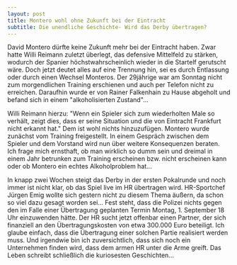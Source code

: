 ```yaml
---
layout: post
title: Montero wohl ohne Zukunft bei der Eintracht
subtitle: Die unendliche Geschichte- Wird das Derby übertragen?
---
```


David Montero dürfte keine Zukunft mehr bei der Eintracht haben. Zwar hatte Willi Reimann zuletzt überlegt, das defensive Mittelfeld zu stärken, wodurch der Spanier höchstwahrscheinlich wieder in die Startelf gerutscht wäre. Doch jetzt deutet alles auf eine Trennung hin, sei es durch Entlassung oder durch einen Wechsel Monteros. Der 29jährige war am Sonntag nicht zum morgendlichen Training erschienen und auch per Telefon nicht zu erreichen. Daraufhin wurde er von Rainer Falkenhain zu Hause abgeholt und befand sich in einem "alkoholisierten Zustand"...

Willi Reimann hierzu: "Wenn ein Spieler sich zum wiederholten Male so verhält, zeigt dies, dass er seine Situation und die von Eintracht Frankfurt nicht erkannt hat." Dem ist wohl nichts hinzuzufügen. Montero wurde zunächst vom Training freigestellt. In einem Gespräch zwischen dem Spieler und dem Vorstand wird nun über weitere Konsequenzen beraten. Ich frage mich ernsthaft, ob man wirklich so dumm sein und dreimal in einem Jahr betrunken zum Training erscheinen bzw. nicht erscheinen kann oder ob Montero ein echtes Alkoholproblem hat...

In knapp zwei Wochen steigt das Derby in der ersten Pokalrunde und noch immer ist nicht klar, ob das Spiel live im HR übertragen wird. HR-Sportchef Jürgen Emig wollte sich gestern nicht zu diesem Thema äußern, da schon so viel dazu gesagt worden sei... Fest steht, dass die Polizei nichts gegen den im Falle einer Übertragung geplanten Termin Montag, 1. September 18 Uhr einzuwenden hätte. Der HR sucht jetzt offenbar einen Partner, der sich finanziell an den Übertragungskosten von etwa 300.000 Euro beteiligt. Ich glaube einfach, dass die Übertragung einer solchen Partie realisiert werden muss. Und irgendwie bin ich zuversichtlich, dass sich noch ein Unternehmen finden wird, dass dem armen HR unter die Arme greift. Das Leben schreibt schließlich die kuriosesten Geschichten...
